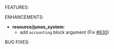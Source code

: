 <!-- markdownlint-disable-file MD013 MD041 -->
FEATURES:

ENHANCEMENTS:

* **resource/junos_system**:
  * add `accounting` block argument (Fix [#630](https://github.com/jeremmfr/terraform-provider-junos/issues/630))

BUG FIXES:
